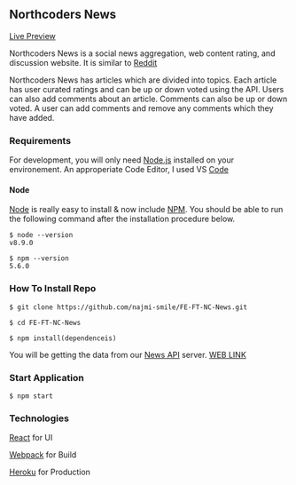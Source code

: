## Northcoders News
[Live Preview](https://ncoders-news.herokuapp.com/)

Northcoders News is a social news aggregation, web content rating, and discussion website. It is similar to [Reddit](https://www.reddit.com/)

Northcoders News has articles which are divided into topics. Each article has user curated ratings and can be up or down voted using the API.
Users can also add comments about an article. Comments can also be up or down voted. A user can add comments and remove any comments which
they have added.


### Requirements
For development, you will only need [Node.js](https://nodejs.org/en/) installed on your environement. 
An approperiate Code Editor, I used VS [Code](https://code.visualstudio.com/)

#### Node 
[Node](http://nodejs.org/) is really easy to install & now include [NPM](https://npmjs.org/).
You should be able to run the following command after the installation procedure
below.

    $ node --version
    v8.9.0

    $ npm --version
    5.6.0

### How To Install Repo

    $ git clone https://github.com/najmi-smile/FE-FT-NC-News.git

    $ cd FE-FT-NC-News

    $ npm install(dependenceis)

You will be getting the data from our [News API](https://github.com/najmi-smile/BE-FT-northcoders-news) server. [WEB LINK](https://quiet-shore-88770.herokuapp.com/)
### Start Application

    $ npm start 

### Technologies
  [React](https://reactjs.org/) for UI

  [Webpack](https://webpack.js.org/) for Build

  [Heroku](https://www.heroku.com/) for Production


